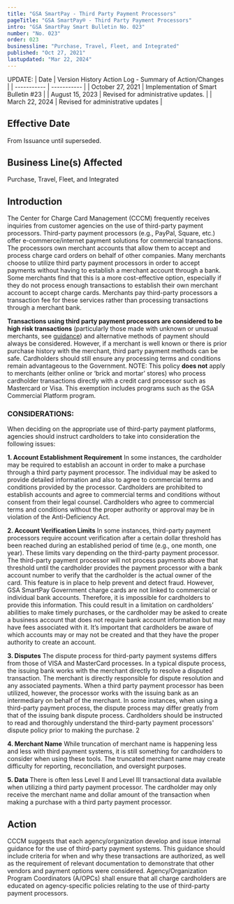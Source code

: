 ```yaml
---
title: "GSA SmartPay - Third Party Payment Processors"
pageTitle: "GSA SmartPay® - Third Party Payment Processors"
intro: "GSA SmartPay Smart Bulletin No. 023"
number: "No. 023"
order: 023
businessline: "Purchase, Travel, Fleet, and Integrated"
published: "Oct 27, 2021"
lastupdated: "Mar 22, 2024"
---
```


UPDATE:
| Date | Version History Action Log - Summary of Action/Changes |
| ----------- | ----------- |
| October 27, 2021 | Implementation of Smart Bulletin #23 |
| August 15, 2023 | Revised for administrative updates. |
| March 22, 2024 | Revised for administrative updates |

## Effective Date

From Issuance until superseded.

## Business Line(s) Affected

Purchase, Travel, Fleet, and Integrated


## Introduction

The Center for Charge Card Management (CCCM) frequently receives inquiries from customer agencies on the use of third-party payment processors. Third-party payment processors (e.g., PayPal, Square, etc.) offer e-commerce/internet payment solutions for commercial transactions. The processors own merchant accounts that allow them to accept and process charge card orders on behalf of other companies. Many merchants choose to utilize third party payment processors in order to accept payments without having to establish a merchant account through a bank. Some merchants find that this is a more cost-effective option, especially if they do not process enough transactions to establish their own merchant account to accept charge cards. Merchants pay third-party processors a transaction fee for these services rather than processing transactions through a merchant bank. 

**Transactions using third party payment processors are considered to be high risk transactions** (particularly those made with unknown or unusual merchants, see [guidance](https://www.fincen.gov/resources/advisories/fincen-advisory-fin-2012-a010)) and alternative methods of payment should always be considered. However, if a merchant is well known or there is prior purchase history with the merchant, third party payment methods can be safe. Cardholders should still ensure any processing terms and conditions remain advantageous to the Government. 
NOTE: This policy **does not** apply to merchants (either online or ‘brick and mortar’ stores) who process cardholder transactions directly with a credit card processor such 
as Mastercard or Visa. This exemption includes programs such as the GSA Commercial Platform program. 

### CONSIDERATIONS: 
When deciding on the appropriate use of third-party payment platforms, agencies should instruct cardholders to take into consideration the following issues:

**1. Account Establishment Requirement** 
In some instances, the cardholder may be required to establish an account in order to make a purchase through a third party payment processor. The individual may be asked to provide detailed information and also to agree to commercial terms and conditions provided by the processor. Cardholders are prohibited to establish accounts and agree to commercial terms and conditions without consent from their legal counsel. Cardholders who agree to commercial terms and conditions without the proper authority or approval may be in violation of the Anti-Deficiency Act. 

**2. Account Verification Limits** 
In some instances, third-party payment processors require account verification after a certain dollar threshold has been reached during an established period of time (e.g., one month, one year). These limits vary depending on the third-party payment processor. The third-party payment processor will not process payments above that threshold until the cardholder provides the payment processor with a bank account number to verify that the cardholder is the actual owner of the card. This feature is in place to help prevent and detect fraud. However, GSA SmartPay Government charge cards are not linked to commercial or individual bank accounts. Therefore, it is impossible for cardholders to provide this information. This could result in a limitation on cardholders’ abilities to make timely purchases, or the cardholder may be asked to create a business account that does not require bank account information but may have fees associated with it. It’s important that cardholders be aware of which accounts may or may not be created and that they have the proper authority to create an account. 

**3. Disputes** 
The dispute process for third-party payment systems differs from those of VISA and MasterCard processes. In a typical dispute process, the issuing bank works with the merchant directly to resolve a disputed transaction. The merchant is directly responsible for dispute resolution and any associated payments. When a third party payment processor has been utilized, however, the processor works with the issuing bank as an intermediary on behalf of the merchant. In some instances, when using a third-party payment process, the dispute process may differ greatly from that of the issuing bank dispute process. Cardholders should be instructed to read and thoroughly understand the third-party payment processors' dispute policy prior to making the purchase.
2 

**4. Merchant Name** 
While truncation of merchant name is happening less and less with third payment systems, it is still something for cardholders to consider when using these tools. The truncated merchant name may create difficulty for reporting, reconciliation, and oversight purposes. 

**5. Data** 
There is often less Level II and Level III transactional data available when utilizing a third party payment processor. The cardholder may only receive the merchant name and dollar amount of the transaction when making a purchase with a third party payment processor. 


## Action

CCCM suggests that each agency/organization develop and issue internal guidance for the use of third-party payment systems. This guidance should include criteria for when and why these transactions are authorized, as well as the requirement of relevant documentation to demonstrate that other vendors and payment options were considered. Agency/Organization Program Coordinators (A/OPCs) shall ensure that all charge cardholders are educated on agency-specific policies relating to the use of third-party payment processors. 

